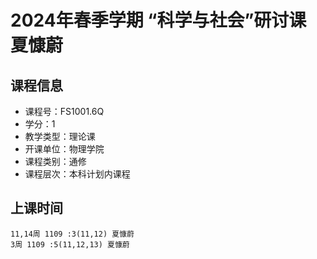 # 2024年春季学期 “科学与社会”研讨课 夏慷蔚






## 课程信息

- 课程号：FS1001.6Q
- 学分：1
- 教学类型：理论课
- 开课单位：物理学院
- 课程类别：通修
- 课程层次：本科计划内课程

## 上课时间

```
11,14周 1109 :3(11,12) 夏慷蔚
3周 1109 :5(11,12,13) 夏慷蔚
```

